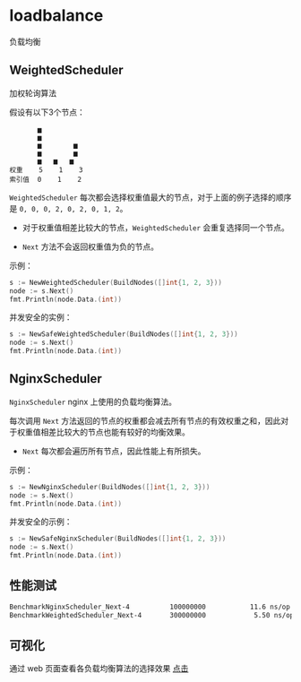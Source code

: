 # loadbalance
负载均衡



## WeightedScheduler

加权轮询算法

假设有以下3个节点：

```
       ▅
       ▅
       ▅        ▅
       ▅        ▅
       ▅   ▅   ▅
权重    5    1    3
索引值  0    1    2
```

`WeightedScheduler` 每次都会选择权重值最大的节点，对于上面的例子选择的顺序是 `0, 0, 0, 2, 0, 2, 0, 1, 2`。

- 对于权重值相差比较大的节点，`WeightedScheduler` 会重复选择同一个节点。


- `Next` 方法不会返回权重值为负的节点。




示例：

```go
s := NewWeightedScheduler(BuildNodes([]int{1, 2, 3}))
node := s.Next()
fmt.Println(node.Data.(int))
```

并发安全的实例：

```go
s := NewSafeWeightedScheduler(BuildNodes([]int{1, 2, 3}))
node := s.Next()
fmt.Println(node.Data.(int))
```






## NginxScheduler

`NginxScheduler` nginx 上使用的负载均衡算法。

每次调用 `Next` 方法返回的节点的权重都会减去所有节点的有效权重之和，因此对于权重值相差比较大的节点也能有较好的均衡效果。

- `Next` 每次都会遍历所有节点，因此性能上有所损失。




示例：

```go
s := NewNginxScheduler(BuildNodes([]int{1, 2, 3}))
node := s.Next()
fmt.Println(node.Data.(int))
```

并发安全的示例：

```go
s := NewSafeNginxScheduler(BuildNodes([]int{1, 2, 3}))
node := s.Next()
fmt.Println(node.Data.(int))
```




## 性能测试

```bash
BenchmarkNginxScheduler_Next-4      	100000000	        11.6 ns/op	       0 B/op	       0 allocs/op
BenchmarkWeightedScheduler_Next-4   	300000000	         5.50 ns/op	       0 B/op	       0 allocs/op
```



## 可视化

通过 web 页面查看各负载均衡算法的选择效果 [点击](https://github.com/zhangyuchen0411/loadbalance_web)

